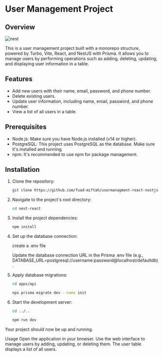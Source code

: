 # User Management Project

## Overview
![nest](https://github.com/fuad-miftah/usermanagment-react-nestjs/assets/85777124/ebe20f6f-50a4-4737-abf2-9a0c61487c9f)

This is a user management project built with a monorepo structure, powered by Turbo, Vite, React, and NestJS with Prisma. It allows you to manage users by performing operations such as adding, deleting, updating, and displaying user information in a table.

## Features

- Add new users with their name, email, password, and phone number.
- Delete existing users.
- Update user information, including name, email, password, and phone number.
- View a list of all users in a table.

## Prerequisites

- Node.js: Make sure you have Node.js installed (v14 or higher).
- PostgreSQL: This project uses PostgreSQL as the database. Make sure it's installed and running.
- npm: It's recommended to use npm for package management.

## Installation

1. Clone the repository:

   ```bash
   git clone https://github.com/fuad-miftah/usermanagment-react-nestjs.git

2. Navigate to the project's root directory:
   
   ```bash
   cd nest-react

4. Install the project dependencies:

    ```bash
   npm install

4. Set up the database connection:

   create a .env file

   Update the database connection URL in the Prisma .env file (e.g., DATABASE_URL=postgresql://username:password@localhost/defaultdb).

5. Apply database migrations:

    ```bash
    cd apps/api
    ```

    ```bash
    npx prisma migrate dev --name init

6. Start the development server:

    ```bash
   cd ../..
    ```

    ```bash
   npm run dev
Your project should now be up and running.

Usage
Open the application in your browser.
Use the web interface to manage users by adding, updating, or deleting them.
The user table displays a list of all users.
